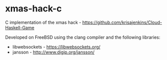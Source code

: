 # xmas-hack-c
C implementation of the xmas hack - https://github.com/krisajenkins/Cloud-Haskell-Game

Developed on FreeBSD using the clang compiler and the following libraries:

* libwebsockets - https://libwebsockets.org/ 
* jansson - http://www.digip.org/jansson/
